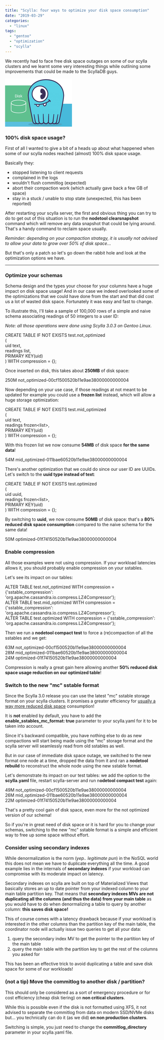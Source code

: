 ```yaml
---
title: "Scylla: four ways to optimize your disk space consumption"
date: "2019-03-29"
categories: 
  - "linux"
tags: 
  - "gentoo"
  - "optimization"
  - "scylla"
---
```


We recently had to face free disk space outages on some of our scylla clusters and we learnt some very interesting things while outlining some improvements that could be made to the ScyllaDB guys.

![](images/2019-03-29-120403_219x158_scrot.png)

### 100% disk space usage?

First of all I wanted to give a bit of a heads up about what happened when some of our scylla nodes reached (almost) 100% disk space usage.

Basically they:

- stopped listening to client requests
- complained in the logs
- wouldn't flush commitlog (expected)
- abort their compaction work (which actually gave back a few GB of space)
- stay in a stuck / unable to stop state (unexpected, this has been reported)

After restarting your scylla server, the first and obvious thing you can try to do to get out of this situation is to run the **nodetool clearsnapshot** command which will remove any data snapshot that could be lying around. That's a handy command to reclaim space usually.

_Reminder: depending on your compaction strategy, it is usually not advised to allow your data to grow over 50% of disk space._..

But that's only a patch so let's go down the rabbit hole and look at the optimization options we have.

* * *

### Optimize your schemas

Schema design and the types your choose for your columns have a huge impact on disk space usage! And in our case we indeed overlooked some of the optimizations that we could have done from the start and that did cost us a lot of wasted disk space. Fortunately it was easy and fast to change.

To illustrate this, I'll take a sample of 100,000 rows of a simple and naive schema associating readings of 50 integers to a user ID:

_Note: all those operations were done using Scylla 3.0.3 on Gentoo Linux._

CREATE TABLE IF NOT EXISTS test.not\_optimized  
(  
    uid text,  
    readings list<int>,  
    PRIMARY KEY(uid)  
) WITH compression = {};

Once inserted on disk, this takes about **250MB** of disk space:

250M    not\_optimized-00cf1500520b11e9ae38000000000004

Now depending on your use case, if those readings at not meant to be updated for example you could use a **frozen list** instead, which will allow a huge storage optimization:

CREATE TABLE IF NOT EXISTS test.mid\_optimized  
 (  
     uid text,  
     readings frozen<list<int>>,  
     PRIMARY KEY(uid)  
 ) WITH compression = {};

With this frozen list we now consume **54MB** of disk space **for the same data**!

54M     mid\_optimized-011bae60520b11e9ae38000000000004

There's another optimization that we could do since our user ID are UUIDs. Let's switch to the **uuid type instead of text**:

CREATE TABLE IF NOT EXISTS test.optimized  
 (  
     uid uuid,  
     readings frozen<list<int>>,  
     PRIMARY KEY(uid)  
 ) WITH compression = {};

By switching to **uuid**, we now consume **50MB** of disk space: that's a **80% reduced disk space consumption** compared to the naive schema for the same data!

50M     optimized-01f74150520b11e9ae38000000000004

### Enable compression

All those examples were not using compression. If your workload latencies allows it, you should probably enable compression on your sstables.

Let's see its impact on our tables:

ALTER TABLE test.not\_optimized WITH compression = {'sstable\_compression': 'org.apache.cassandra.io.compress.LZ4Compressor'};  
ALTER TABLE test.mid\_optimized WITH compression = {'sstable\_compression': 'org.apache.cassandra.io.compress.LZ4Compressor'};  
ALTER TABLE test.optimized WITH compression = {'sstable\_compression': 'org.apache.cassandra.io.compress.LZ4Compressor'};

Then we run a **nodetool compact test** to force a (re)compaction of all the sstables and we get:

63M     not\_optimized-00cf1500520b11e9ae38000000000004  
28M     mid\_optimized-011bae60520b11e9ae38000000000004  
24M     optimized-01f74150520b11e9ae38000000000004

Compression is really a great gain here allowing another **50% reduced disk space usage reduction on our optimized table**!

### Switch to the new "mc" sstable format

Since the Scylla 3.0 release you can use the latest "mc" sstable storage format on your scylla clusters. It promises a greater efficiency for [usually a way more reduced disk space](https://www.scylladb.com/2019/01/24/scylla-sstable-3-0-can-decrease-file-sizes-50-or-more/) consumption!

It is **not** enabled by default, you have to add the **enable\_sstables\_mc\_format: true** parameter to your scylla.yaml for it to be taken into account.

Since it's backward compatible, you have nothing else to do as new compactions will start being made using the "mc" storage format and the scylla server will seamlessly read from old sstables as well.

But in our case of immediate disk space outage, we switched to the new format one node at a time, dropped the data from it and ran a **nodetool rebuild** to reconstruct the whole node using the new sstable format.

Let's demonstrate its impact on our test tables: we add the option to the **scylla.yaml** file, restart scylla-server and run n**odetool compact test** again:

49M     not\_optimized-00cf1500520b11e9ae38000000000004  
26M     mid\_optimized-011bae60520b11e9ae38000000000004  
22M     optimized-01f74150520b11e9ae38000000000004

That's a pretty cool gain of disk space, even more for the not optimized version of our schema!

So if you're in great need of disk space or it is hard for you to change your schemas, switching to the new "mc" sstable format is a simple and efficient way to free up some space without effort.

### Consider using secondary indexes

While denormalization is the norm (_yep.. legitimate pun_) in the NoSQL world this does not mean we have to duplicate everything all the time. A good example lies in the internals of **secondary indexes** if your workload can compromise with its moderate impact on latency.

Secondary indexes on scylla are built on top of Materialized Views that basically stores an up to date pointer from your indexed column to your main table partition key. That means that **secondary indexes MVs are not duplicating all the columns (and thus the data) from your main table** as you would have to do when denormalizing a table to query by another column: **this saves disk space!**

This of course comes with a latency drawback because if your workload is interested in the other columns than the partition key of the main table, the coordinator node will actually issue two queries to get all your data:

1. query the secondary index MV to get the pointer to the partition key of the main table
2. query the main table with the partition key to get the rest of the columns you asked for

This has been an effective trick to avoid duplicating a table and save disk space for some of our workloads!

### (not a tip) Move the commitlog to another disk / partition?

This should only be considered as a sort of emergency procedure or for cost efficiency (cheap disk tiering) on **non critical clusters**.

While this is possible even if the disk is not formatted using XFS, it not advised to separate the commitlog from data on modern SSD/NVMe disks but... you technically can do it (as we did) **on non production clusters**.

Switching is simple, you just need to change the **commitlog\_directory** parameter in your scylla.yaml file.
